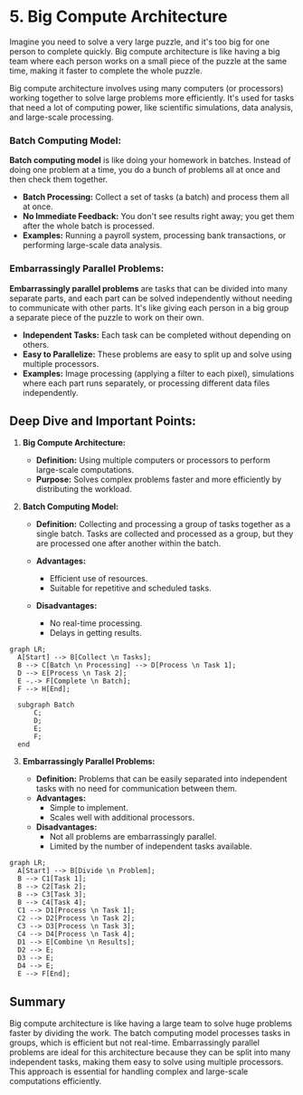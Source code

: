 # 5. Big Compute Architecture

Imagine you need to solve a very large puzzle, and it's too big for one person to complete quickly. Big compute architecture is like having a big team where each person works on a small piece of the puzzle at the same time, making it faster to complete the whole puzzle.

Big compute architecture involves using many computers (or processors) working together to solve large problems more efficiently. It's used for tasks that need a lot of computing power, like scientific simulations, data analysis, and large-scale processing.

### Batch Computing Model:

**Batch computing model** is like doing your homework in batches. Instead of doing one problem at a time, you do a bunch of problems all at once and then check them together.

- **Batch Processing:** Collect a set of tasks (a batch) and process them all at once.
- **No Immediate Feedback:** You don't see results right away; you get them after the whole batch is processed.
- **Examples:** Running a payroll system, processing bank transactions, or performing large-scale data analysis.

### Embarrassingly Parallel Problems:

**Embarrassingly parallel problems** are tasks that can be divided into many separate parts, and each part can be solved independently without needing to communicate with other parts. It's like giving each person in a big group a separate piece of the puzzle to work on their own.

- **Independent Tasks:** Each task can be completed without depending on others.
- **Easy to Parallelize:** These problems are easy to split up and solve using multiple processors.
- **Examples:** Image processing (applying a filter to each pixel), simulations where each part runs separately, or processing different data files independently.

## Deep Dive and Important Points:

1. **Big Compute Architecture:**

   - **Definition:** Using multiple computers or processors to perform large-scale computations.
   - **Purpose:** Solves complex problems faster and more efficiently by distributing the workload.

2. **Batch Computing Model:**

   - **Definition:** Collecting and processing a group of tasks together as a single batch. Tasks are collected and processed as a group, but they are processed one after another within the batch.

   - **Advantages:**

     - Efficient use of resources.
     - Suitable for repetitive and scheduled tasks.

   - **Disadvantages:**

     - No real-time processing.
     - Delays in getting results.

```mermaid
graph LR;
  A[Start] --> B[Collect \n Tasks];
  B --> C[Batch \n Processing] --> D[Process \n Task 1];
  D --> E[Process \n Task 2];
  E -.-> F[Complete \n Batch];
  F --> H[End];

  subgraph Batch
      C;
      D;
      E;
      F;
  end
```

3. **Embarrassingly Parallel Problems:**

   - **Definition:** Problems that can be easily separated into independent tasks with no need for communication between them.
   - **Advantages:**
     - Simple to implement.
     - Scales well with additional processors.
   - **Disadvantages:**
     - Not all problems are embarrassingly parallel.
     - Limited by the number of independent tasks available.

```mermaid
graph LR;
  A[Start] --> B[Divide \n Problem];
  B --> C1[Task 1];
  B --> C2[Task 2];
  B --> C3[Task 3];
  B --> C4[Task 4];
  C1 --> D1[Process \n Task 1];
  C2 --> D2[Process \n Task 2];
  C3 --> D3[Process \n Task 3];
  C4 --> D4[Process \n Task 4];
  D1 --> E[Combine \n Results];
  D2 --> E;
  D3 --> E;
  D4 --> E;
  E --> F[End];
```

## Summary

Big compute architecture is like having a large team to solve huge problems faster by dividing the work. The batch computing model processes tasks in groups, which is efficient but not real-time. Embarrassingly parallel problems are ideal for this architecture because they can be split into many independent tasks, making them easy to solve using multiple processors. This approach is essential for handling complex and large-scale computations efficiently.
